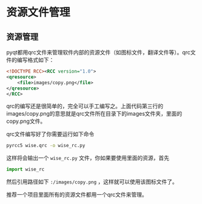 # 资源文件管理

## 资源管理

pyqt都用qrc文件来管理软件内部的资源文件（如图标文件，翻译文件等）。qrc文件的编写格式如下：

```xml
<!DOCTYPE RCC><RCC version="1.0">
<qresource>
    <file>images/copy.png</file>
</qresource>
</RCC>
```

qrc的编写还是很简单的，完全可以手工编写之。上面代码第三行的images/copy.png的意思就是qrc文件所在目录下的images文件夹，里面的copy.png文件。

qrc文件编写好了你需要运行如下命令

```sh
pyrcc5 wise.qrc -o wise_rc.py
```

这样将会输出一个 `wise_rc.py` 文件，你如果要使用里面的资源，首先

```python
import wise_rc
```

然后引用路径如下  `:/images/copy.png`  ，这样就可以使用该图标文件了。


推荐一个项目里面所有的资源文件都用一个qrc文件来管理。